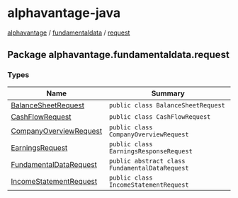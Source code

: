 # alphavantage-java

[alphavantage] / [fundamentaldata] / [request]

## Package alphavantage.fundamentaldata.request

### Types

|Name|Summary|
|----|-------|
|[BalanceSheetRequest]| `public class BalanceSheetRequest`|
|[CashFlowRequest]| `public class CashFlowRequest`|
|[CompanyOverviewRequest]| `public class CompanyOverviewRequest`|
|[EarningsRequest]| `public class EarningsResponseRequest`|
|[FundamentalDataRequest]| `public abstract class FundamentalDataRequest`|
|[IncomeStatementRequest]| `public class IncomeStatementRequest`|

[alphavantage]: ../alphavantage/index.md
[fundamentaldata]: ./index.md
[request]: ./request.md
[BalanceSheetRequest]: ./request.md
[CashFlowRequest]: ./request.md
[CompanyOverviewRequest]: ./request.md
[EarningsRequest]: ./request.md
[FundamentalDataRequest]: ./request.md
[IncomeStatementRequest]: ./request.md